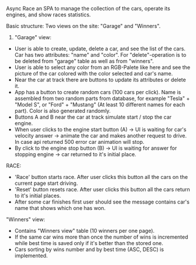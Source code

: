 Async Race an SPA to manage the collection of the cars, operate its engines, and show races statistics.

Basic structure:
Two views on the site: "Garage" and "Winners".
  1. "Garage" view:
- User is able to create, update, delete a car, and see the list of the cars. Car has two attributes: "name" and "color". For "delete"-operation is to be deleted from "garage" table as well as from "winners".
- User is able to select any color from an RGB-Palete like here and see the picture of the car colored with the color selected and car's name.
- Near the car at track there are buttons to update its attributes or delete it.
- App has a button to create random cars (100 cars per click). Name is assembled from two random parts from database, for example "Tesla" + "Model S", or "Ford" + "Mustang" (At least 10 different names for each part). Color is also generated randomly.
- Buttons A and B near the car at track simulate start / stop the car engine.
- When user clicks to the engine start button (A) -> UI is waiting for car's velocity answer -> animate the car and makes another request to drive. In case api returned 500 error car animation will stop.
- By click to the engine stop button (B) -> UI is waiting for answer for stopping engine -> car returned to it's initial place.

RACE:
- 'Race' button starts race. After user clicks this button all the cars on the current page start driving.
- 'Reset' button resets race. After user clicks this button all the cars return to it's initial places.
-  After some car finishes first user should see the message contains car's name that shows which one has won.

"Winners" view:
- Contains "Winners view" table (10 winners per one page).
- If the same car wins more than once the number of wins is incremented while best time is saved only if it's better than the stored one.
- Cars sorting by wins number and by best time (ASC, DESC) is implemented.
